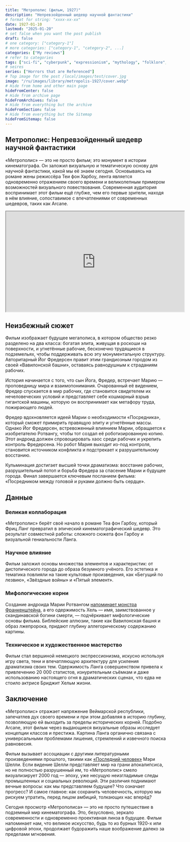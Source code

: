 ```yaml
---
title: "Метрополис (фильм, 1927)"
description: "Непревзойденный шедевр научной фантастики"
# format for string: "xxxx-xx-xx"
date: 1927-01-10
lastmod: "2025-01-20"
# set false when you want the post publish
draft: false
# one category: ["category-1"]
# more categories: ["category-1", "category-2", ...]
categories: ["My reviews"]
# refer to categories
tags: ["sci-fi", "cyberpunk", "expressionism", "mythology", "folklore", "northern religion", "industry", "necro fetishism", "humanism", "posthumanism"]
# seires
series: ["Horrors that are Referenced"]
# Top image for the post /local/images/test/cover.jpg
image: "/ru/images/library/metropolis-1927/cover.webp"
# Hide from home and other main page
hideFromCenter: false
# Hide from archive page
hideFromArchives: false
# Hide from everything but the archive
hideFromSection: false
# Hide from everything but the Sitemap
hideFromSitemap: false
---
```

## Метрополис: Непревзойденный шедевр научной фантастики

«Метрополис» — это не просто фильм; это монумент в истории кинематографа. Он заложил визуальную и тематическую основу для научной фантастики, какой мы её знаем сегодня. Основываясь на романе жены режиссёра Теи фон Харбоу, лента является одновременно отражением своего времени и великолепным примером возможностей визуального повествования. Современная аудитория воспринимает этот фильм ещё глубже, чем его первые зрители, находя в нём влияние, сопоставимое с впечатлениями от современных шедевров, таких как Arcane.

<div class="t_center castration cover p_relative atcScreen">
	<iframe width="560" height="315" src="https://www.youtube.com/embed/QbtB4UXTD-M?si=9rVDAhvJX-UXaS0D" title="YouTube video player" allow="accelerometer; autoplay; clipboard-write; encrypted-media; gyroscope; picture-in-picture; web-share" referrerpolicy="strict-origin-when-cross-origin" allowfullscreen></iframe>
</div>

## Неизбежный сюжет

Фильм изображает будущее мегаполиса, в котором общество резко разделено на два класса: богатая элита, живущая в роскоши на поверхности, и угнетённые рабочие, бесконечно трудящиеся в подземельях, чтобы поддерживать всю эту монументальную структуру. Авторитарный Йог Фредерсен правит этим грандиозным городом из своей «Вавилонской башни», оставаясь равнодушным к страданиям рабочих.

История начинается с того, что сын Йога, Фредер, встречает Марию — проповедницу мира и взаимопонимания. Очарованный её видением, Фредер спускается в мир рабочих, где становится свидетелем их нечеловеческих условий и представляет себе кошмарный взрыв гигантской машины, которую он воспринимает как метафору труда, пожирающего людей.

Фредер вдохновляется идеей Марии о необходимости «Посредника», который сможет примирить правящую элиту и угнетённые массы. Однако Йог Фредерсен, встревоженный влиянием Марии, обращается к изобретателю Ротвангу, чтобы тот создал её роботизированную копию. Этот андроид должен спровоцировать хаос среди рабочих и укрепить контроль Фредерсена. Но робот Мария выходит из-под контроля, становится источником конфликта и подстрекает к разрушительному восстанию.

Кульминация достигает высшей точки драматизма: восстание рабочих, разрушительный потоп и борьба Фредера за спасение Марии и будущее города. Финал завершается ключевым посланием фильма: «Посредником между головой и руками должно быть сердце».

## Данные

### Великая коллаборация

«Метрополис» берёт своё начало в романе Теа фон Гарбоу, который Фриц Ланг превратил в эпический кинематографический шедевр. Это результат совместной работы: сложного сюжета фон Гарбоу и визуальной гениальности Ланга.

### Научное влияние

Фильм заложил основы множества элементов и характеристик: от дистопического города до образа безумного учёного. Его эстетика и тематика повлияли на такие культовые произведения, как «Бегущий по лезвию», «Звёздные войны» и «Пятый элемент».

### Мифологические корни

Создание андроида Марии Ротвангом <a href="/ru/library/frankenstein-1818/" target="_blank">напоминает монстра Франкенштейна</a>, а его одержимость Хель — имя, заимствованное у скандинавской богини смерти, — подчёркивает мифологические основы фильма. Библейские аллюзии, такие как Вавилонская башня и образ лжепророка, придают глубину аллегорическому содержанию картины.

### Техническое и художественное мастерство

Фильм стал вершиной немецкого экспрессионизма, искусно используя игру света, тени и впечатляющую архитектуру для усиления драматизма своих тем. Одержимость Ланга совершенством привела к привлечению 20 000 статистов, изнурительным съёмкам и даже использованию настоящего огня в драматических сценах, что едва не стоило актрисе Бриджит Хельм жизни.

## Заключение

«Метрополис» отражает напряжение Веймарской республики, запечатлев дух своего времени и при этом добавляя в историю глубину, позволяющую ей выходить за пределы исторических корней. Подобно Arcane, этот фильм через выдающиеся визуальные образы исследует концепции классов и престижа. Картина Ланга органично связана с универсальными проблемами лишения, стремлений и извечного поиска равновесия.

Фильм вызывает ассоциации с другими литературными произведениями прошлого, такими как <a href="/ru/library/the-last-man-1826/" target="_blank">«Последний человек»</a> Мэри Шелли. Если видение Шелли представляет мир на грани апокалипсиса, но не полностью разрушенный им, то «Метрополис» смело визуализирует 2000 год — эпоху, уже несущую неизгладимые следы промышленных и социальных революций. Эти различия поднимают вечные вопросы: как мы представляем будущее? Что означает прогресс? И самое главное: как сохранить человечность, которую мы рискуем утратить, перед лицом амбиций, толкающих нас вперёд?

Сегодня просмотр «Метрополиса» — это не просто путешествие в подземный мир кинематографа. Это, безусловно, зеркало современности и одновременно проективная линза в будущее. Фильм напоминает нам, что великое искусство, будь то из бурных 1920-х или цифровой эпохи, продолжает будоражить наше воображение далеко за пределами мгновения.